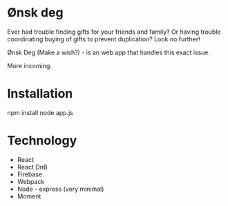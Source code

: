 # Ønsk deg

Ever had trouble finding gifts for your friends and family? Or having trouble coordinating buying of gifts to prevent duplication? Look no further!

Ønsk Deg (Make a wish?) - is an web app that handles this exact issue.

More incoming.

# Installation

npm install
node app.js

# Technology

* React
* React DnB
* Firebase
* Webpack
* Node - express (very minimal)
* Moment
